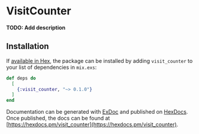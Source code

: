 # VisitCounter

**TODO: Add description**

## Installation

If [available in Hex](https://hex.pm/docs/publish), the package can be installed
by adding `visit_counter` to your list of dependencies in `mix.exs`:

```elixir
def deps do
  [
    {:visit_counter, "~> 0.1.0"}
  ]
end
```

Documentation can be generated with [ExDoc](https://github.com/elixir-lang/ex_doc)
and published on [HexDocs](https://hexdocs.pm). Once published, the docs can
be found at [https://hexdocs.pm/visit_counter](https://hexdocs.pm/visit_counter).

